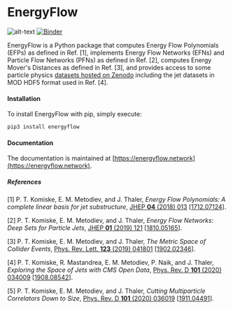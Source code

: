 # EnergyFlow
![alt-text](https://travis-ci.org/pkomiske/EnergyFlow.svg?branch=master "Travis-CI Build Status")
[![Binder](https://mybinder.org/badge_logo.svg)](https://mybinder.org/v2/gh/pkomiske/EnergyFlow/master)

EnergyFlow is a Python package that computes Energy Flow Polynomials (EFPs) as defined in Ref. [1], implements Energy Flow Networks (EFNs) and Particle Flow Networks (PFNs) as defined in Ref. [2], computes Energy Mover's Distances as defined in Ref. [3], and provides access to some particle physics [datasets hosted on Zenodo](https://zenodo.org/search?page=1&size=20&q=komiske&sort=title) including the jet datasets in MOD HDF5 format used in Ref. [4].

#### Installation

To install EnergyFlow with pip, simply execute:
```sh
pip3 install energyflow
```

#### Documentation

The documentation is maintained at [https://energyflow.network](https://energyflow.network).

##### References

[1] P. T. Komiske, E. M. Metodiev, and J. Thaler, _Energy Flow Polynomials: A complete linear basis for jet substructure_, [JHEP __04__ (2018) 013](https://doi.org/10.1007/JHEP04(2018)013) [[1712.07124](https://arxiv.org/abs/1712.07124)].

[2] P. T. Komiske, E. M. Metodiev, and J. Thaler, _Energy Flow Networks: Deep Sets for Particle Jets_, [JHEP __01__ (2019) 121](https://doi.org/10.1007/JHEP01(2019)121) [[1810.05165](https://arxiv.org/abs/1810.05165)].

[3] P. T. Komiske, E. M. Metodiev, and J. Thaler, _The Metric Space of Collider Events_, [Phys. Rev. Lett. __123__ (2019) 041801](https://doi.org/10.1103/PhysRevLett.123.041801) [[1902.02346](https://arxiv.org/abs/1902.02346)].

[4] P. T. Komiske, R. Mastandrea, E. M. Metodiev, P. Naik, and J. Thaler, _Exploring the Space of Jets with CMS Open Data_, [Phys. Rev. D **101** (2020) 034009](https://doi.org/10.1103/PhysRevD.101.034009) [[1908.08542](https://arxiv.org/abs/1908.08542)].

[5] P. T. Komiske, E. M. Metodiev, and J. Thaler, _Cutting Multiparticle Correlators Down to Size_, [Phys. Rev. D **101** (2020) 036019](https://doi.org/10.1103/PhysRevD.101.036019) [[1911.04491](https://arxiv.org/abs/1911.04491)].